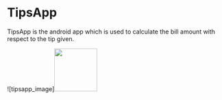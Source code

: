 # TipsApp
TipsApp is the android app which is used to calculate the bill amount with respect to the tip given.



![tipsapp_image]<img src="https://user-images.githubusercontent.com/110735413/200104960-e2ec189c-32a3-4c45-bf2c-a9bfe904da8f.png" height="100">
